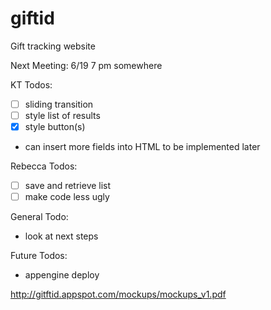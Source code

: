 giftid
======

Gift tracking website 

Next Meeting: 6/19 7 pm somewhere

KT Todos: 
- [ ] sliding transition
- [ ] style list of results
- [x] style button(s)
- can insert more fields into HTML to be implemented later

Rebecca Todos:
- [ ] save and retrieve list
- [ ] make code less ugly

General Todo:
- look at next steps


Future Todos: 
- appengine deploy


http://gitftid.appspot.com/mockups/mockups_v1.pdf